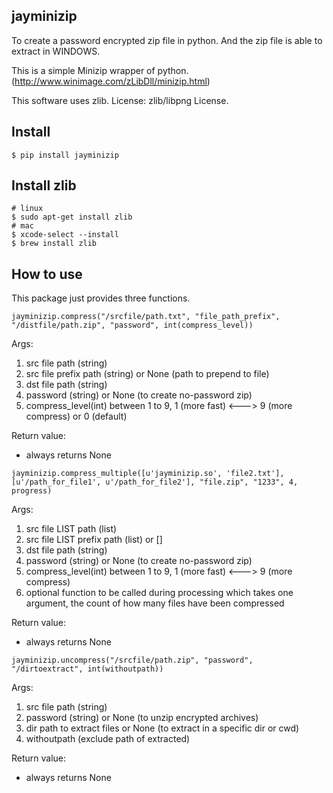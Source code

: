 ## jayminizip

To create a password encrypted zip file in python.
And the zip file is able to extract in WINDOWS.

This is a simple Minizip wrapper of python.
(http://www.winimage.com/zLibDll/minizip.html)

This software uses zlib.
License: zlib/libpng License.

## Install
```
$ pip install jayminizip
```

## Install zlib
```
# linux
$ sudo apt-get install zlib
# mac
$ xcode-select --install
$ brew install zlib
```

## How to use

This package just provides three functions.

```
jayminizip.compress("/srcfile/path.txt", "file_path_prefix", "/distfile/path.zip", "password", int(compress_level))
```

  Args:
  1. src file path (string)
  2. src file prefix path (string) or None (path to prepend to file)
  3. dst file path (string)
  4. password (string) or None (to create no-password zip)
  5. compress_level(int) between 1 to 9, 1 (more fast) <---> 9 (more compress) or 0 (default)

  Return value:
  - always returns None

```
jayminizip.compress_multiple([u'jayminizip.so', 'file2.txt'], [u'/path_for_file1', u'/path_for_file2'], "file.zip", "1233", 4, progress)
```

  Args:
  1. src file LIST path (list)
  2. src file LIST prefix path (list) or []
  3. dst file path (string)
  4. password (string) or None (to create no-password zip)
  5. compress_level(int) between 1 to 9, 1 (more fast)  <---> 9 (more compress)
  6. optional function to be called during processing which takes one argument, the count of how many files have been compressed

  Return value:
  - always returns None

```
jayminizip.uncompress("/srcfile/path.zip", "password", "/dirtoextract", int(withoutpath))
```

  Args:
  1. src file path (string)
  2. password (string) or None (to unzip encrypted archives)
  3. dir path to extract files or None (to extract in a specific dir or cwd)
  4. withoutpath (exclude path of extracted)

  Return value:
  - always returns None
